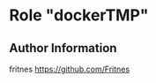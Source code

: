 Role "dockerTMP"
=========

Author Information
------------------

fritnes
https://github.com/Fritnes
